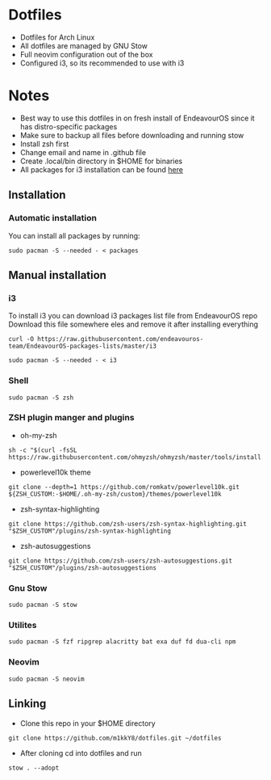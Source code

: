 # Dotfiles 
- Dotfiles for Arch Linux
- All dotfiles are managed by GNU Stow
- Full neovim configuration out of the box
- Configured i3, so its recommended to use with i3

# Notes 
- Best way to use this dotfiles in on fresh install of EndeavourOS since it has distro-specific packages
- Make sure to backup all files before downloading and running stow
- Install zsh first
- Change email and name in .github file
- Create .local/bin directory in $HOME for binaries 
- All packages for i3 installation can be found [here](https://github.com/endeavouros-team/EndeavourOS-packages-lists) 



## Installation 

### Automatic installation

You can install all packages by running:
```
sudo pacman -S --needed - < packages
```

## Manual installation

### i3

To install i3 you can download i3 packages list file from EndeavourOS repo
Download this file somewhere eles and remove it after installing everything

```
curl -O https://raw.githubusercontent.com/endeavouros-team/EndeavourOS-packages-lists/master/i3
```

```
sudo pacman -S --needed - < i3
```


### Shell
```
sudo pacman -S zsh
```

### ZSH plugin manger and plugins

- oh-my-zsh
```
sh -c "$(curl -fsSL https://raw.githubusercontent.com/ohmyzsh/ohmyzsh/master/tools/install.sh)"
```
- powerlevel10k theme
```
git clone --depth=1 https://github.com/romkatv/powerlevel10k.git ${ZSH_CUSTOM:-$HOME/.oh-my-zsh/custom}/themes/powerlevel10k
```
- zsh-syntax-highlighting
```
git clone https://github.com/zsh-users/zsh-syntax-highlighting.git "$ZSH_CUSTOM"/plugins/zsh-syntax-highlighting
```
- zsh-autosuggestions
```
git clone https://github.com/zsh-users/zsh-autosuggestions.git "$ZSH_CUSTOM"/plugins/zsh-autosuggestions
```

### Gnu Stow
```
sudo pacman -S stow
```

### Utilites
```
sudo pacman -S fzf ripgrep alacritty bat exa duf fd dua-cli npm
```

### Neovim
```
sudo pacman -S neovim
```

## Linking 

- Clone this repo in your $HOME directory

```
git clone https://github.com/m1kkY8/dotfiles.git ~/dotfiles
```

- After cloning cd into dotfiles and run 
```
stow . --adopt
```


